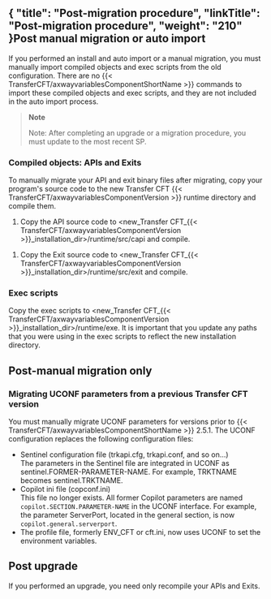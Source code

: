 {
    "title": "Post-migration procedure",
    "linkTitle": "Post-migration procedure",
    "weight": "210"
}Post manual migration or auto import
------------------------------------

If you performed an install and auto import or a manual migration, you must manually import compiled objects and exec scripts from the old configuration. There are no {{< TransferCFT/axwayvariablesComponentShortName  >}} commands to import these compiled objects and exec scripts, and they are not included in the auto import process.

> **Note**
>
> Note: After completing an upgrade or a migration procedure, you must update to the most recent SP.

### Compiled objects: APIs and Exits

To manually migrate your API and exit binary files after migrating, copy your program's source code to the new Transfer CFT {{< TransferCFT/axwayvariablesComponentVersion  >}} runtime directory and compile them.

1. Copy the API source code to &lt;new_Transfer CFT_{{< TransferCFT/axwayvariablesComponentVersion  >}}_installation_dir&gt;/runtime/src/capi and compile.

<!-- -->

1. Copy the Exit source code to &lt;new_Transfer CFT_{{< TransferCFT/axwayvariablesComponentVersion  >}}_installation_dir&gt;/runtime/src/exit and compile.

### Exec scripts

Copy the exec scripts to &lt;new_Transfer CFT_{{< TransferCFT/axwayvariablesComponentVersion  >}}_installation_dir&gt;/runtime/exe. It is important that you update any paths that you were using in the exec scripts to reflect the new installation directory.

Post-manual migration only
--------------------------

### Migrating UCONF parameters from a previous Transfer CFT version

You must manually migrate UCONF parameters for versions prior to {{< TransferCFT/axwayvariablesComponentShortName  >}} 2.5.1. The UCONF configuration
replaces the following configuration files:

- Sentinel configuration
    file (trkapi.cfg, trkapi.conf, and so on...)  
    The parameters in the Sentinel file are integrated
    in UCONF as sentinel.FORMER-PARAMETER-NAME. For example, TRKTNAME becomes
    sentinel.TRKTNAME.
- Copilot ini file
    (copconf.ini)  
    This file no longer exists. All former Copilot parameters are named `copilot.SECTION.PARAMETER-NAME` in the UCONF interface. For example, the parameter ServerPort, located in the general section, is now `copilot.general.serverport`.
- The profile file, formerly ENV_CFT or cft.ini, now
    uses UCONF to set the environment variables.

Post upgrade
------------

If you performed an upgrade, you need only recompile your APIs and Exits.
